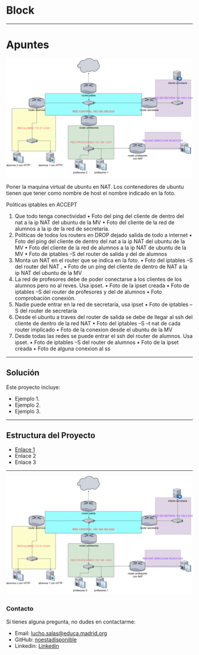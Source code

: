 # Block

---

# Apuntes

![Examen 1](/IMAGENES/examen1.png)

Poner la maquina virtual de ubuntu en NAT.
Los contenedores de ubuntu tienen que tener como nombre de host el nombre 
indicado en la foto.

Politicas iptables en ACCEPT

1) Que todo tenga conectividad
• Foto del ping del cliente de dentro del nat a la ip NAT del ubuntu de la MV 
• Foto del cliente de la red de alumnos a la ip de la red de secretaría.
2) Politicas de todos los routers en DROP dejado salida de todo a internet
• Foto del ping del cliente de dentro del nat a la ip NAT del ubuntu de la MV 
• Foto del cliente de la red de alumnos a la ip NAT de ubuntu de la MV
• Foto de iptables –S del router de salida y del de alumnos
3) Monta un NAT en el router que se indica en la foto.
• Foto del iptables –S del router del NAT ,
• Foto de un ping del cliente de dentro de NAT a la ip NAT del ubuntu de la MV
4) La red de profesores debe de poder conectarse a los clientes de los alumnos 
pero no al reves. Usa ipset.
• Foto de la ipset creada
• Foto de iptables –S del router de profesores y del de alumnos
• Foto comprobación conexión.
5) Nadie puede entrar en la red de secretaría, usa ipset
• Foto de iptables –S del router de secretaría
6) Desde el ubuntu a traves del router de salida se debe de llegar al ssh del cliente 
de dentro de la red NAT
• Foto del iptables –S –t nat de cada router implicado
• Foto de la conexion desde el ubuntu de la MV
7) Desde todas las redes se puede entrar el ssh del router de alumnos. Usa ipset.
• Foto de iptables –S del router de alumnos
• Foto de la ipset creada
• Foto de alguna conexion al ss

---

## Solución

Este proyecto incluye:
- Ejemplo 1.
- Ejemplo 2.
- Ejemplo 3.

---

## Estructura del Proyecto
- [Enlace 1](https://youtu.be/zJlaFBv5IqM?si=NN1I46NykYP9lpzF)
- Enlace 2
- Enlace 3

---


![Examen 2](/IMAGENES/examen2.png)

### Contacto
Si tienes alguna pregunta, no dudes en contactarme:

- Email: lucho.salas@educa.madrid.org
- GitHub: [noestadisponible](https://github.com/noestadisponible)
- Linkedin: [Linkedin](https://www.linkedin.com/in/luchopaul)
